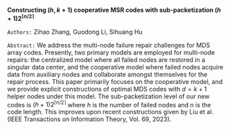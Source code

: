 **Constructing $(h,k+1)$ cooperative MSR codes with sub-packetization $(h+1)2^{\lceil n/2 \rceil}$**

`Authors:` Zihao Zhang, Guodong Li, Sihuang Hu

`Abstract:` We address the multi-node failure repair challenges for MDS array codes. Presently, two primary models are employed for multi-node repairs: the centralized model where all failed nodes are restored in a singular data center, and the cooperative model where failed nodes acquire data from auxiliary nodes and collaborate amongst themselves for the repair process. This paper primarily focuses on the cooperative model, and we provide explicit constructions of optimal MDS codes with $d=k+1$ helper nodes under this model. The sub-packetization level of our new codes is $(h+1)2^{\lceil n/2 \rceil}$ where $h$ is the number of failed nodes and $n$ is the code length. This improves upon recent constructions given by Liu et al. (IEEE Transactions on Information Theory, Vol. 69, 2023).

